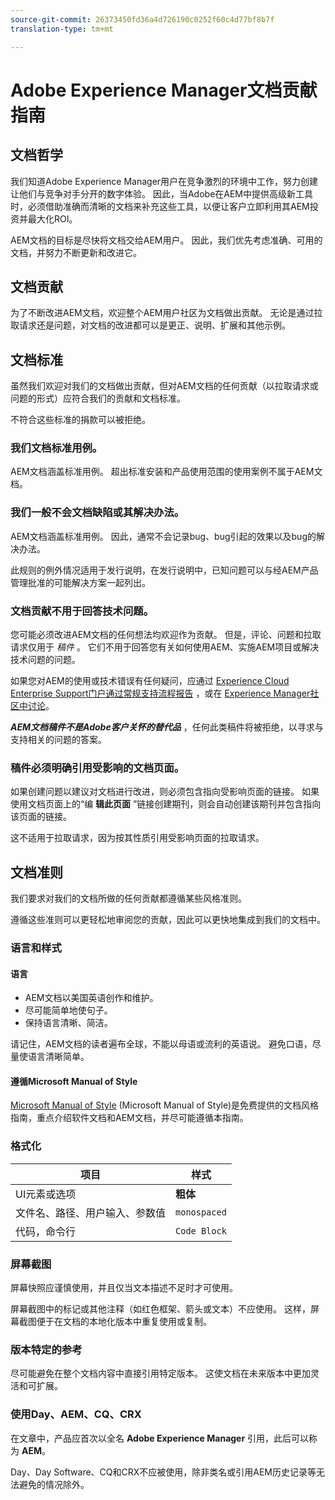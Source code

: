 ```yaml
---
source-git-commit: 26373450fd36a4d726190c0252f60c4d77bf8b7f
translation-type: tm+mt

---
```

# Adobe Experience Manager文档贡献指南

## 文档哲学

我们知道Adobe Experience Manager用户在竞争激烈的环境中工作，努力创建让他们与竞争对手分开的数字体验。 因此，当Adobe在AEM中提供高级新工具时，必须借助准确而清晰的文档来补充这些工具，以便让客户立即利用其AEM投资并最大化ROI。

AEM文档的目标是尽快将文档交给AEM用户。 因此，我们优先考虑准确、可用的文档，并努力不断更新和改进它。

## 文档贡献

为了不断改进AEM文档，欢迎整个AEM用户社区为文档做出贡献。 无论是通过拉取请求还是问题，对文档的改进都可以是更正、说明、扩展和其他示例。

## 文档标准

虽然我们欢迎对我们的文档做出贡献，但对AEM文档的任何贡献（以拉取请求或问题的形式）应符合我们的贡献和文档标准。

不符合这些标准的捐款可以被拒绝。

### 我们文档标准用例。

AEM文档涵盖标准用例。 超出标准安装和产品使用范围的使用案例不属于AEM文档。

### 我们一般不会文档缺陷或其解决办法。

AEM文档涵盖标准用例。 因此，通常不会记录bug、bug引起的效果以及bug的解决办法。

此规则的例外情况适用于发行说明，在发行说明中，已知问题可以与经AEM产品管理批准的可能解决方案一起列出。

### 文档贡献不用于回答技术问题。

您可能必须改进AEM文档的任何想法均欢迎作为贡献。 但是，评论、问题和拉取请求仅用于 *稿件* 。 它们不用于回答您有关如何使用AEM、实施AEM项目或解决技术问题的问题。

如果您对AEM的使用或技术错误有任何疑问，应通过 [Experience Cloud Enterprise Support门户通过常规支持流程报告](https://helpx.adobe.com/cn/contact/enterprise-support.ec.html) ，或在 [Experience Manager社区中讨论](https://forums.adobe.com/community/experience-cloud/marketing-cloud/experience-manager)。

***AEM文档稿件不是Adobe客户关怀的替代品*** ，任何此类稿件将被拒绝，以寻求与支持相关的问题的答案。

### 稿件必须明确引用受影响的文档页面。

如果创建问题以建议对文档进行改进，则必须包含指向受影响页面的链接。 如果使用文档页面上的“编 **辑此页面** ”链接创建期刊，则会自动创建该期刊并包含指向该页面的链接。

这不适用于拉取请求，因为按其性质引用受影响页面的拉取请求。

## 文档准则

我们要求对我们的文档所做的任何贡献都遵循某些风格准则。

遵循这些准则可以更轻松地审阅您的贡献，因此可以更快地集成到我们的文档中。

### 语言和样式

#### 语言

* AEM文档以美国英语创作和维护。
* 尽可能简单地使句子。
* 保持语言清晰、简洁。

请记住，AEM文档的读者遍布全球，不能以母语或流利的英语说。 避免口语，尽量使语言清晰简单。

#### 遵循Microsoft Manual of Style

[Microsoft Manual of Style](https://docs.microsoft.com/en-us/style-guide/welcome/) (Microsoft Manual of Style)是免费提供的文档风格指南，重点介绍软件文档和AEM文档，并尽可能遵循本指南。

### 格式化

| 项目 | 样式 |
|---|---|
| UI元素或选项 | **粗体** |
| 文件名、路径、用户输入、参数值 | `monospaced` |
| 代码，命令行 | ```Code Block``` |

### 屏幕截图

屏幕快照应谨慎使用，并且仅当文本描述不足时才可使用。

屏幕截图中的标记或其他注释（如红色框架、箭头或文本）不应使用。 这样，屏幕截图便于在文档的本地化版本中重复使用或复制。

### 版本特定的参考

尽可能避免在整个文档内容中直接引用特定版本。 这使文档在未来版本中更加灵活和可扩展。

### 使用Day、AEM、CQ、CRX

在文章中，产品应首次以全名 **Adobe Experience Manager** 引用，此后可以称为 **AEM**。

Day、Day Software、CQ和CRX不应被使用，除非类名或引用AEM历史记录等无法避免的情况除外。